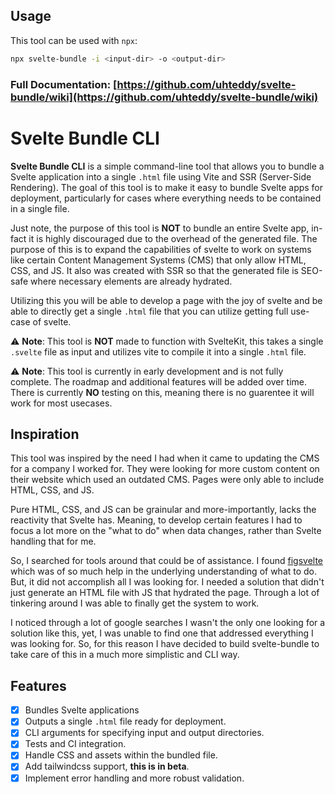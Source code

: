 ## Usage
This tool can be used with `npx`:
```bash
npx svelte-bundle -i <input-dir> -o <output-dir>
```
### Full Documentation: [https://github.com/uhteddy/svelte-bundle/wiki](https://github.com/uhteddy/svelte-bundle/wiki)

# Svelte Bundle CLI

**Svelte Bundle CLI** is a simple command-line tool that allows you to bundle a Svelte application into a single `.html` file using Vite and SSR (Server-Side Rendering). The goal of this tool is to make it easy to bundle Svelte apps for deployment, particularly for cases where everything needs to be contained in a single file.

Just note, the purpose of this tool is **NOT** to bundle an entire Svelte app, in-fact it is highly discouraged due to the overhead of the generated file. The purpose of this is to expand the capabilities of svelte to work on systems like certain Content Management Systems (CMS) that only allow HTML, CSS, and JS. It also was created with SSR so that the generated file is SEO-safe where necessary elements are already hydrated.

Utilizing this you will be able to develop a page with the joy of svelte and be able to directly get a single `.html` file that you can utilize getting full use-case of svelte.

⚠️ **Note**: This tool is **NOT** made to function with SvelteKit, this takes a single `.svelte` file as input and utilizes vite to compile it into a single `.html` file.

⚠️ **Note**: This tool is currently in early development and is not fully complete. The roadmap and additional features will be added over time. There is currently **NO** testing on this, meaning there is no guarentee it will work for most usecases.

## Inspiration
This tool was inspired by the need I had when it came to updating the CMS for a company I worked for. They were looking for more custom content on their website which used an outdated CMS. Pages were only able to include HTML, CSS, and JS.

Pure HTML, CSS, and JS can be grainular and more-importantly, lacks the reactivity that Svelte has. Meaning, to develop certain features I had to focus a lot more on the "what to do" when data changes, rather than Svelte handling that for me.

So, I searched for tools around that could be of assistance. I found [figsvelte](https://github.com/thomas-lowry/figsvelte) which was of so much help in the underlying understanding of what to do. But, it did not accomplish all I was looking for. I needed a solution that didn't just generate an HTML file with JS that hydrated the page. Through a lot of tinkering around I was able to finally get the system to work.

I noticed through a lot of google searches I wasn't the only one looking for a solution like this, yet, I was unable to find one that addressed everything I was looking for. So, for this reason I have decided to build svelte-bundle to take care of this in a much more simplistic and CLI way.

## Features
- [x] Bundles Svelte applications
- [x] Outputs a single `.html` file ready for deployment.
- [x] CLI arguments for specifying input and output directories.
- [x] Tests and CI integration.
- [x] Handle CSS and assets within the bundled file.
- [x] Add tailwindcss support, **this is in beta**.
- [x] Implement error handling and more robust validation.